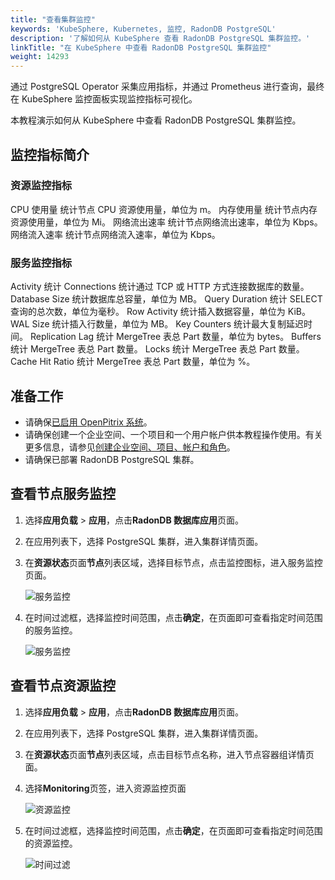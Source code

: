 ```yaml
---
title: "查看集群监控"
keywords: 'KubeSphere, Kubernetes, 监控, RadonDB PostgreSQL'
description: '了解如何从 KubeSphere 查看 RadonDB PostgreSQL 集群监控。'
linkTitle: "在 KubeSphere 中查看 RadonDB PostgreSQL 集群监控"
weight: 14293
---
```


通过 PostgreSQL Operator 采集应用指标，并通过 Prometheus 进行查询，最终在 KubeSphere 监控面板实现监控指标可视化。

本教程演示如何从 KubeSphere 中查看 RadonDB PostgreSQL 集群监控。

## 监控指标简介

### 资源监控指标

CPU 使用量  统计节点 CPU 资源使用量，单位为 m。
内存使用量 统计节点内存资源使用量，单位为 Mi。
网络流出速率 统计节点网络流出速率，单位为 Kbps。
网络流入速率 统计节点网络流入速率，单位为 Kbps。

### 服务监控指标

Activity   统计
Connections   统计通过 TCP 或 HTTP 方式连接数据库的数量。
Database Size  统计数据库总容量，单位为 MB。
Query Duration  统计 SELECT 查询的总次数，单位为毫秒。
Row Activity  统计插入数据容量，单位为 KiB。
WAL Size   统计插入行数量，单位为 MB。
Key Counters  统计最大复制延迟时间。
Replication Lag   统计 MergeTree 表总 Part 数量，单位为 bytes。
Buffers  统计 MergeTree 表总 Part 数量。
Locks   统计 MergeTree 表总 Part 数量。
Cache Hit Ratio  统计 MergeTree 表总 Part 数量，单位为 %。

## 准备工作

- 请确保[已启用 OpenPitrix 系统](../../../pluggable-components/app-store/)。
- 请确保创建一个企业空间、一个项目和一个用户帐户供本教程操作使用。有关更多信息，请参见[创建企业空间、项目、帐户和角色](../../../quick-start/create-workspace-and-project/)。
- 请确保已部署 RadonDB PostgreSQL 集群。

## 查看节点服务监控

1. 选择**应用负载** > **应用**，点击**RadonDB 数据库应用**页面。

2. 在应用列表下，选择 PostgreSQL 集群，进入集群详情页面。

3. 在**资源状态**页面**节点**列表区域，选择目标节点，点击监控图标，进入服务监控页面。

   ![服务监控](/images/docs/zh-cn/appstore/built-in-apps/radondb-postgresql-app/service_monitoring_port.png)

4. 在时间过滤框，选择监控时间范围，点击**确定**，在页面即可查看指定时间范围的服务监控。

   ![服务监控](/images/docs/zh-cn/appstore/built-in-apps/radondb-postgresql-app/service_monitoring.png)

## 查看节点资源监控

1. 选择**应用负载** > **应用**，点击**RadonDB 数据库应用**页面。

2. 在应用列表下，选择 PostgreSQL 集群，进入集群详情页面。

3. 在**资源状态**页面**节点**列表区域，点击目标节点名称，进入节点容器组详情页面。

4. 选择**Monitoring**页签，进入资源监控页面

   ![资源监控](/images/docs/zh-cn/appstore/built-in-apps/radondb-postgresql-app/resources_monitoring.png)

5. 在时间过滤框，选择监控时间范围，点击**确定**，在页面即可查看指定时间范围的资源监控。

   ![时间过滤](/images/docs/zh-cn/appstore/built-in-apps/radondb-postgresql-app/resources_monitoring_timer.png)
